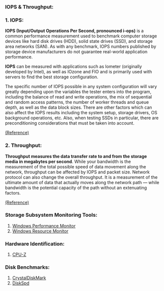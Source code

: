 ### IOPS & Throughput:
### 1. IOPS:

**IOPS (Input/Output Operations Per Second, pronounced i-ops)** is a common performance measurement used to benchmark computer storage devices like hard disk drives (HDD), solid state drives (SSD), and storage area networks (SAN). As with any benchmark, IOPS numbers published by storage device manufacturers do not guarantee real-world application performance.

**IOPS** can be measured with applications such as Iometer (originally developed by Intel), as well as IOzone and FIO and is primarily used with servers to find the best storage configuration.

The specific number of IOPS possible in any system configuration will vary greatly depending upon the variables the tester enters into the program, including the balance of read and write operations, the mix of sequential and random access patterns, the number of worker threads and queue depth, as well as the data block sizes. There are other factors which can also affect the IOPS results including the system setup, storage drivers, OS background operations, etc. Also, when testing SSDs in particular, there are preconditioning considerations that must be taken into account.

[(Reference)](https://kb.sandisk.com/app/answers/detail/a_id/8153/~/input%2Foutput-operations-per-second-%28iops%29-defined)

### 2. Throughput:

**Throughput measures the data transfer rate to and from the storage media in megabytes per second**. While your bandwidth is the measurement of the total possible speed of data movement along the network, throughput can be affected by IOPS and packet size. Network protocol can also change the overall throughput. It is a measurement of the ultimate amount of data that actually moves along the network path — while bandwidth is the potential capacity of the path without an extenuating factors.

[(Reference)](https://www.greenhousedata.com/blog/know-your-storage-constraints-iops-and-throughput)

### Storage Subsystem Monitoring Tools:
1. [Windows Performance Monitor](https://blogs.technet.microsoft.com/askperf/2014/07/17/windows-performance-monitor-overview/)
2. [Windows Resource Monitor](https://www.digitalcitizen.life/how-use-resource-monitor-windows-7)

### Hardware Identification:
1. [CPU-Z](https://www.cpuid.com/softwares/cpu-z.html)

### Disk Benchmarks:
1. [CrystalDiskMark](http://crystalmark.info/en/software/crystaldiskmark/)
2. [DiskSpd](https://gallery.technet.microsoft.com/DiskSpd-A-Robust-Storage-6ef84e62)
